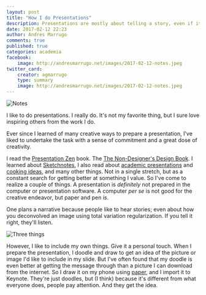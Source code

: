```yaml
---
layout: post
title: "How I do Presentations"
description: Presentations are mostly about telling a story, even if it envolves a lot of math.
date: 2017-02-12 22:23
author: Andres Marrugo
comments: true
published: true
categories: academia
facebook:
    image: http://andresmarrugo.net/images/2017-02-12-notes.jpeg
twitter_card:
    creator: agmarrugo
    type: summary
    image: http://andresmarrugo.net/images/2017-02-12-notes.jpeg
---
```


<div class="aic" style="width:460px"><img src="http://andresmarrugo.net/images/2017-02-12-notes.jpeg" alt="Notes" width="" height="" border="0" /><br>
</div>

I like to do presentations. I really do. It's not my favorite thing, but I sure love inspiring others from the work I do. 

Ever since I learned of many creative ways to prepare a presentation, I've liked to undertake the task with a sense of commitment and a great dose of creativity. 

I read the [Presentation Zen][1] book. The [The Non-Designer's Design Book][2]. I learned about [Sketchnotes][3], I also read about [academic presentations][4] and [cooking ideas][5], and many other things. Not in a single stretch, but as a constant search for getting better at something I value. So I've come to realize a couple of things. A presentation is *definitely* not prepared in the computer or presentation software. A computer *per se* is not good for the creative endeavor, but paper and pen *is*. 

One plans a narrative because people like to hear stories; even about how you deconvolved an image using total variation regularization. If you tell it right, they'll listen.


<div class="aic" style="width:460px"><img src="http://andresmarrugo.net/images/2017-02-12-three-things.jpeg" alt="Three things" width="" height="" border="0" /><br></div>

However, I like to include my own things. Give it a personal touch. When I prepare the presentation, I doodle and draw to get an idea of the picture or image I'd like to include in my slide. But I've often found that my doodle is even better at getting the message through than a picture I can download from the internet. So I draw it on my phone using [paper][6], and I import it to Keynote. They're just doodles, but (I think) because it's different from what everyone does, people pay attention. And they get the idea.

<div class="aic" style="width:460px"><img src="http://andresmarrugo.net/images/2017-02-12-different-people.jpeg" alt="" width="" height="" border="0" /><br>
</div>

<div class="aic" style="width:460px"><img src="http://andresmarrugo.net/images/2017-02-12-psfs.jpeg" alt="" width="" height="" border="0" /><br>
</div>

<div class="aic" style="width:460px"><img src="http://andresmarrugo.net/images/2017-02-12-thank_you.jpeg" alt="" width="" height="" border="0" /><br>
</div>

[1]: https://www.amazon.com/Presentation-Zen-Simple-Design-Delivery/dp/0321811984 "Presentation Zen: Simple Ideas on Presentation Design and Delivery (2nd Edition) (Voices That Matter): Garr Reynolds: 8601419413515: Amazon.com: Books"
[2]: https://www.amazon.com/Non-Designers-Design-Book-Non-Designers-ebook/dp/B00PWDFWEE/ref=sr_1_1?s=books&ie=UTF8&qid=1486955341&sr=1-1&keywords=design+book+robin "The Non-Designer's Design Book (Non Designer's Design Book) - Kindle edition by Robin Williams. Arts & Photography Kindle eBooks @ Amazon.com."
[3]: https://www.amazon.com/Sketchnote-Handbook-illustrated-visual-taking/dp/0321857895/ref=sr_1_sc_1?s=books&ie=UTF8&qid=1486955391&sr=1-1-spell&keywords=sketchnots "The Sketchnote Handbook: the illustrated guide to visual note taking: Mike Rohde: 8601300203768: Amazon.com: Books"
[4]:https://people.eecs.berkeley.edu/~jrs/speaking.html "Giving an Academic Talk"
[5]: http://5by5.tv/mpu/82 "5by5 | Mac Power Users #82: Cooking Ideas"
[6]: https://www.fiftythree.com/ "Paper & Pencil by FiftyThree"